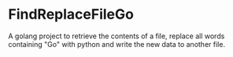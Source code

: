 # FindReplaceFileGo
A golang project to retrieve the contents of a file, replace all words containing "Go" with python and write the new data to another file.
